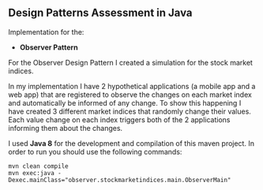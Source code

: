 ## Design Patterns Assessment in Java

Implementation for the:
* **Observer Pattern**

For the Observer Design Pattern I created a simulation for the stock market indices. 

In my implementation I have 2 hypothetical applications (a mobile app and a web app) that are registered to observe the changes on each market index and automatically be informed of any change. To show this happening I have created 3 different market indices that randomly change their values. Each value change on each index triggers both of the 2 applications informing them about the changes.

I used **Java 8** for the development and compilation of this maven project. 
In order to run you should use the following commands:

```
mvn clean compile
mvn exec:java -Dexec.mainClass="observer.stockmarketindices.main.ObserverMain"
```

